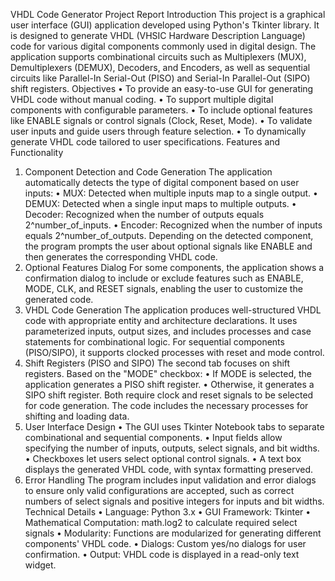 VHDL Code Generator Project Report 
Introduction 
This project is a graphical user interface (GUI) application developed using Python's Tkinter 
library. It is designed to generate VHDL (VHSIC Hardware Description Language) code for 
various digital components commonly used in digital design. The application supports 
combinational circuits such as Multiplexers (MUX), Demultiplexers (DEMUX), Decoders, 
and Encoders, as well as sequential circuits like Parallel-In Serial-Out (PISO) and Serial-In 
Parallel-Out (SIPO) shift registers. 
Objectives 
• To provide an easy-to-use GUI for generating VHDL code without manual coding. 
• To support multiple digital components with configurable parameters. 
• To include optional features like ENABLE signals or control signals (Clock, Reset, 
Mode). 
• To validate user inputs and guide users through feature selection. 
• To dynamically generate VHDL code tailored to user specifications. 
Features and Functionality 
1. Component Detection and Code Generation 
The application automatically detects the type of digital component based on user inputs: 
• MUX: Detected when multiple inputs map to a single output. 
• DEMUX: Detected when a single input maps to multiple outputs. 
• Decoder: Recognized when the number of outputs equals 2^number_of_inputs. 
• Encoder: Recognized when the number of inputs equals 2^number_of_outputs. 
Depending on the detected component, the program prompts the user about optional 
signals like ENABLE and then generates the corresponding VHDL code. 
2. Optional Features Dialog 
For some components, the application shows a confirmation dialog to include or exclude 
features such as ENABLE, MODE, CLK, and RESET signals, enabling the user to customize 
the generated code. 
3. VHDL Code Generation 
The application produces well-structured VHDL code with appropriate entity and 
architecture declarations. It uses parameterized inputs, output sizes, and includes 
processes and case statements for combinational logic. For sequential components 
(PISO/SIPO), it supports clocked processes with reset and mode control. 
4. Shift Registers (PISO and SIPO) 
The second tab focuses on shift registers. Based on the "MODE" checkbox: 
• If MODE is selected, the application generates a PISO shift register. 
• Otherwise, it generates a SIPO shift register. 
Both require clock and reset signals to be selected for code generation. The code includes 
the necessary processes for shifting and loading data. 
5. User Interface Design 
• The GUI uses Tkinter Notebook tabs to separate combinational and sequential 
components. 
• Input fields allow specifying the number of inputs, outputs, select signals, and bit 
widths. 
• Checkboxes let users select optional control signals. 
• A text box displays the generated VHDL code, with syntax formatting preserved. 
6. Error Handling 
The program includes input validation and error dialogs to ensure only valid configurations 
are accepted, such as correct numbers of select signals and positive integers for inputs 
and bit widths. 
Technical Details 
• Language: Python 3.x 
• GUI Framework: Tkinter 
• Mathematical Computation: math.log2 to calculate required select signals 
• Modularity: Functions are modularized for generating different components' VHDL 
code. 
• Dialogs: Custom yes/no dialogs for user confirmation. 
• Output: VHDL code is displayed in a read-only text widget.
